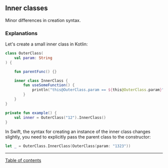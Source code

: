 ## Inner classes

Minor differences in creation syntax.

### Explanations

Let's create a small inner class in Kotlin:

```kotlin
class OuterClass(
    val param: String
) {

    fun parentFunc() {}

    inner class InnerClass {
        fun useSomeFunction() {
            println("this@OuterClass.param == ${this@OuterClass.param}")
        }
    }
}

private fun example() {
    val inner = OuterClass("12").InnerClass()
}
```

In Swift, the syntax for creating an instance of the inner class changes slightly, you need to explicitly pass the parent class to the constructor:

```swift
let _ = OuterClass.InnerClass(OuterClass(param: "1323"))
```

---
[Table of contents](/README.md)
